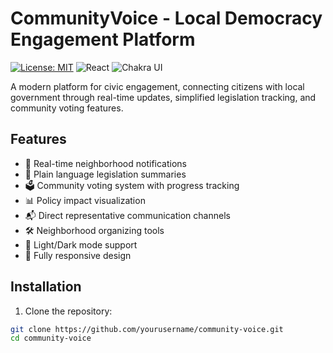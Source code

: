 # CommunityVoice - Local Democracy Engagement Platform

[![License: MIT](https://img.shields.io/badge/License-MIT-blue.svg)](https://opensource.org/licenses/MIT)
![React](https://img.shields.io/badge/React-18.2-blue)
![Chakra UI](https://img.shields.io/badge/Chakra_UI-2.8-blueviolet)

A modern platform for civic engagement, connecting citizens with local government through real-time updates, simplified legislation tracking, and community voting features.



## Features

- 🚨 Real-time neighborhood notifications
- 📜 Plain language legislation summaries
- 🗳️ Community voting system with progress tracking
- 📊 Policy impact visualization
- 📬 Direct representative communication channels
- 🛠️ Neighborhood organizing tools
- 🌙 Light/Dark mode support
- 📱 Fully responsive design

## Installation

1. Clone the repository:
```bash
git clone https://github.com/yourusername/community-voice.git
cd community-voice
